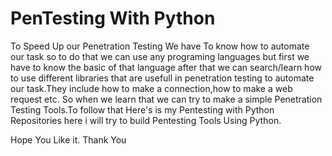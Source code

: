 # PenTesting With Python

To Speed Up our Penetration Testing We have To know how to automate our task so to do that we can use any programing languages but first we have to know the basic of that language after that we can search/learn how to use different libraries that are usefull in penetration testing to automate our task.They include how to make a connection,how to make a web request etc.
So when we learn that we can try to make a simple Penetration Testing Tools.To follow that Here's is my Pentesting with Python Repositories here i will try to build Pentesting Tools Using Python.

Hope You Like it.
Thank You 
